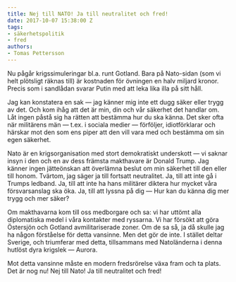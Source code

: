 ```yaml
---
title: Nej till NATO! Ja till neutralitet och fred!
date: 2017-10-07 15:38:00 Z
tags:
- säkerhetspolitik
- fred
authors:
- Tomas Pettersson
---
```


Nu pågår krigssimuleringar bl.a. runt Gotland. Bara på Nato-sidan (som vi helt plötsligt räknas till) är kostnaden för övningen en halv miljard kronor. Precis som i sandlådan svarar Putin med att leka lika illa på sitt håll.

Jag kan konstatera en sak — jag känner mig inte ett dugg säker eller trygg av det. Och kom ihåg att det är min, din och vår säkerhet det handlar om. Låt ingen påstå sig ha rätten att bestämma hur du ska känna. Det sker ofta när militärens män — t.ex. i sociala medier — förföljer, idiotförklarar och härskar mot den som ens piper att den vill vara med och bestämma om sin egen säkerhet.

Nato är en krigsorganisation med stort demokratiskt underskott — vi saknar insyn i den och en av dess främsta makthavare är Donald Trump. Jag känner ingen jätteönskan att överlämna beslut om min säkerhet till den eller till honom. Tvärtom, jag säger ja till fortsatt neutralitet. Ja, till att inte gå i Trumps ledband. Ja, till att inte ha hans militärer diktera hur mycket våra försvarsanslag ska öka. Ja, till att lyssna på dig — Hur kan du känna dig mer trygg och mer säker?

Om makthavarna kom till oss medborgare och sa: vi har uttömt alla diplomatiska medel i våra kontakter med ryssarna. Vi har försökt att göra Östersjön och Gotland avmilitariserade zoner. Om de sa så, ja då skulle jag ha någon förståelse för detta vansinne. Men det gör de inte. I stället deltar Sverige, och triumferar med detta, tillsammans med Natoländerna i denna hutlöst dyra krigslek — Aurora.

Mot detta vansinne måste en modern fredsrörelse växa fram och ta plats. Det är nog nu! Nej till Nato! Ja till neutralitet och fred!